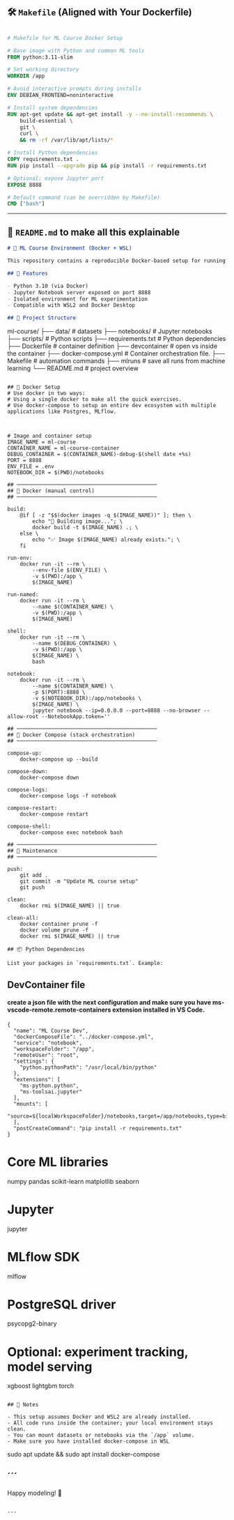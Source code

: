 
## 🛠️ `Makefile` (Aligned with Your Dockerfile)

```dockerfile

# Makefile for ML Course Docker Setup

# Base image with Python and common ML tools
FROM python:3.11-slim

# Set working directory
WORKDIR /app

# Avoid interactive prompts during installs
ENV DEBIAN_FRONTEND=noninteractive

# Install system dependencies
RUN apt-get update && apt-get install -y --no-install-recommends \
    build-essential \
    git \
    curl \
    && rm -rf /var/lib/apt/lists/*

# Install Python dependencies
COPY requirements.txt .
RUN pip install --upgrade pip && pip install -r requirements.txt

# Optional: expose Jupyter port
EXPOSE 8888

# Default command (can be overridden by Makefile)
CMD ["bash"]
```

---

## 📘 `README.md` to make all this explainable

```markdown
# 🧠 ML Course Environment (Docker + WSL)

This repository contains a reproducible Docker-based setup for running machine learning scripts and notebooks inside WSL.

## 🚀 Features

- Python 3.10 (via Docker)
- Jupyter Notebook server exposed on port 8888
- Isolated environment for ML experimentation
- Compatible with WSL2 and Docker Desktop

## 📁 Project Structure

```
ml-course/
├── data/               # datasets
├── notebooks/          # Jupyter notebooks
├── scripts/            # Python scripts
├── requirements.txt    # Python dependencies
├── Dockerfile          # container definition
├── devcontainer        # open vs inside the container
├── docker-compose.yml  # Container orchestration file.
├── Makefile            # automation commands
├── mlruns	            # save all runs from machine learning
└── README.md           # project overview
```

## 🐳 Docker Setup
# Use docker in two ways:
# Using a single docker to make all the quick exercises.
# Use docker-compose to setup an entire dev ecosystem with multiple applications like Postgres, MLflow.



# Image and container setup
IMAGE_NAME = ml-course
CONTAINER_NAME = ml-course-container
DEBUG_CONTAINER = $(CONTAINER_NAME)-debug-$(shell date +%s)
PORT = 8888
ENV_FILE = .env
NOTEBOOK_DIR = $(PWD)/notebooks

## ─────────────────────────────────────────────
## 🐳 Docker (manual control)
## ─────────────────────────────────────────────

build:
	@if [ -z "$$(docker images -q $(IMAGE_NAME))" ]; then \
		echo "🔨 Building image..."; \
		docker build -t $(IMAGE_NAME) .; \
	else \
		echo "✅ Image $(IMAGE_NAME) already exists."; \
	fi

run-env:
	docker run -it --rm \
		--env-file $(ENV_FILE) \
		-v $(PWD):/app \
		$(IMAGE_NAME)

run-named:
	docker run -it --rm \
		--name $(CONTAINER_NAME) \
		-v $(PWD):/app \
		$(IMAGE_NAME)

shell:
	docker run -it --rm \
		--name $(DEBUG_CONTAINER) \
		-v $(PWD):/app \
		$(IMAGE_NAME) \
		bash

notebook:
	docker run -it --rm \
		--name $(CONTAINER_NAME) \
		-p $(PORT):8888 \
		-v $(NOTEBOOK_DIR):/app/notebooks \
		$(IMAGE_NAME) \
		jupyter notebook --ip=0.0.0.0 --port=8888 --no-browser --allow-root --NotebookApp.token=''

## ─────────────────────────────────────────────
## 🧩 Docker Compose (stack orchestration)
## ─────────────────────────────────────────────

compose-up:
	docker-compose up --build

compose-down:
	docker-compose down

compose-logs:
	docker-compose logs -f notebook

compose-restart:
	docker-compose restart

compose-shell:
	docker-compose exec notebook bash

## ─────────────────────────────────────────────
## 🧹 Maintenance
## ─────────────────────────────────────────────

push:
	git add .
	git commit -m "Update ML course setup"
	git push

clean:
	docker rmi $(IMAGE_NAME) || true

clean-all:
	docker container prune -f
	docker volume prune -f
	docker rmi $(IMAGE_NAME) || true

## 📦 Python Dependencies

List your packages in `requirements.txt`. Example:

```

## DevContainer file
#### create a json file with the next configuration and make sure you have __ms-vscode-remote.remote-containers__ extension installed in VS Code.

``` 
{
  "name": "ML Course Dev",
  "dockerComposeFile": "../docker-compose.yml",
  "service": "notebook",
  "workspaceFolder": "/app",
  "remoteUser": "root",
  "settings": {
    "python.pythonPath": "/usr/local/bin/python"
  },
  "extensions": [
    "ms-python.python",
    "ms-toolsai.jupyter"
  ],
  "mounts": [
    "source=${localWorkspaceFolder}/notebooks,target=/app/notebooks,type=bind"
  ],
  "postCreateCommand": "pip install -r requirements.txt"
}

```

# Core ML libraries
numpy
pandas
scikit-learn
matplotlib
seaborn

# Jupyter
jupyter

# MLflow SDK
mlflow

# PostgreSQL driver
psycopg2-binary

# Optional: experiment tracking, model serving
xgboost
lightgbm
torch

```

## 🧪 Notes

- This setup assumes Docker and WSL2 are already installed.
- All code runs inside the container; your local environment stays clean.
- You can mount datasets or notebooks via the `/app` volume.
- Make sure you have installed docker-compose in WSL

```  
sudo apt update && sudo apt install docker-compose

´´´
---

Happy modeling! 🧬
```

---


